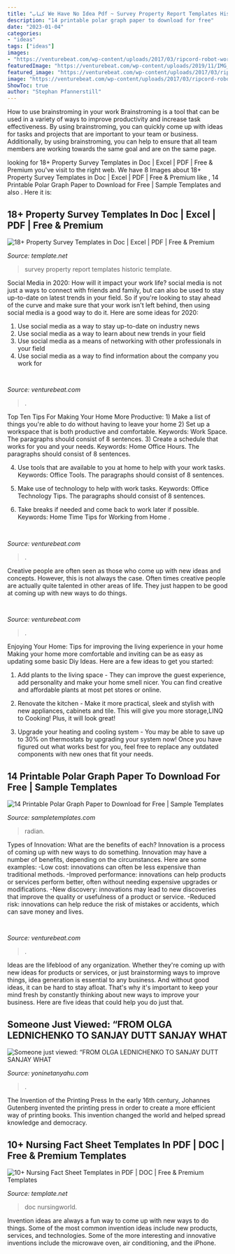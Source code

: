 ```yaml
---
title: "كتاب We Have No Idea Pdf ~ Survey Property Report Templates Historic Template"
description: "14 printable polar graph paper to download for free"
date: "2023-01-04"
categories:
- "ideas"
tags: ["ideas"]
images:
- "https://venturebeat.com/wp-content/uploads/2017/03/ripcord-robot-workcell.jpg?w=609"
featuredImage: "https://venturebeat.com/wp-content/uploads/2019/11/IMG_3185.png?w=185"
featured_image: "https://venturebeat.com/wp-content/uploads/2017/03/ripcord-robot-workcell.jpg?w=609"
image: "https://venturebeat.com/wp-content/uploads/2017/03/ripcord-robot-workcell.jpg?w=609"
ShowToc: true
author: "Stephan Pfannerstill"
---
```



How to use brainstroming in your work
Brainstroming is a tool that can be used in a variety of ways to improve productivity and increase task effectiveness. By using brainstroming, you can quickly come up with ideas for tasks and projects that are important to your team or business. Additionally, by using brainstroming, you can help to ensure that all team members are working towards the same goal and are on the same page.

	

		
looking for 18+ Property Survey Templates in Doc | Excel | PDF | Free &amp; Premium you've visit to the right web. We have 8 Images about 18+ Property Survey Templates in Doc | Excel | PDF | Free &amp; Premium like , 14 Printable Polar Graph Paper to Download for Free | Sample Templates and also . Here it is:
		
    
## 18+ Property Survey Templates In Doc | Excel | PDF | Free &amp; Premium

<img loading=lazy src="https://images.template.net/wp-content/uploads/2019/08/Historic-Property-Survey-Report.jpg" onerror="this.onerror=null;this.src='https://tse2.mm.bing.net/th?id=OIP.EfNhpItCifQpmqnmVj9ynwAAAA&amp;pid=15.1';" alt="18+ Property Survey Templates in Doc | Excel | PDF | Free &amp; Premium">

_Source: template.net_

>survey property report templates historic template. 

	

Social Media in 2020: How will it impact your work life?
social media is not just a ways to connect with friends and family, but can also be used to stay up-to-date on latest trends in your field. So if you're looking to stay ahead of the curve and make sure that your work isn't left behind, then using social media is a good way to do it. Here are some ideas for 2020: 
1. Use social media as a way to stay up-to-date on industry news 
2. Use social media as a way to learn about new trends in your field 
3. Use social media as a means of networking with other professionals in your field 
4. Use social media as a way to find information about the company you work for 

    
## 

<img loading=lazy src="https://venturebeat.com/wp-content/uploads/2018/07/1500-js1024_bellagio4-wlogo.jpg?w=800" onerror="this.onerror=null;this.src='https://tse2.mm.bing.net/th?id=OIP.EYe9BK3Ps3xvjwsdw3zcBwHaEx&amp;pid=15.1';" alt="">

_Source: venturebeat.com_

>. 

	

Top Ten Tips For Making Your Home More Productive: 1) Make a list of things you're able to do without having to leave your home
2) Set up a workspace that is both productive and comfortable. Keywords: Work Space. The paragraphs should consist of 8 sentences.
3) Create a schedule that works for you and your needs. Keywords: Home Office Hours. The paragraphs should consist of 8 sentences.

4) Use tools that are available to you at home to help with your work tasks. Keywords: Office Tools. The paragraphs should consist of 8 sentences.

5) Make use of technology to help with work tasks. Keywords: Office Technology Tips. The paragraphs should consist of 8 sentences.

6) Take breaks if needed and come back to work later if possible. Keywords: Home Time Tips for Working from Home .

    
## 

<img loading=lazy src="https://venturebeat.com/wp-content/uploads/2017/03/ripcord-robot-workcell.jpg?w=609" onerror="this.onerror=null;this.src='https://tse1.mm.bing.net/th?id=OIP.3NLm8IQ_MJpQF2T39EkIdQHaHS&amp;pid=15.1';" alt="">

_Source: venturebeat.com_

>. 

	

Creative people are often seen as those who come up with new ideas and concepts. However, this is not always the case. Often times creative people are actually quite talented in other areas of life. They just happen to be good at coming up with new ways to do things.

    
## 

<img loading=lazy src="https://venturebeat.com/wp-content/uploads/2018/02/iphone_x_plus_digitizer.jpg?w=499" onerror="this.onerror=null;this.src='https://tse3.mm.bing.net/th?id=OIP.R3A-roaQ30_whC-sdJRS2QHaI7&amp;pid=15.1';" alt="">

_Source: venturebeat.com_

>. 

	

Enjoying Your Home: Tips for improving the living experience in your home
Making your home more comfortable and inviting can be as easy as updating some basic Diy Ideas. Here are a few ideas to get you started:
1. Add plants to the living space - They can improve the guest experience, add personality and make your home smell nicer. You can find creative and affordable plants at most pet stores or online.

2. Renovate the kitchen - Make it more practical, sleek and stylish with new appliances, cabinets and tile. This will give you more storage,LINQ to Cooking! Plus, it will look great!

3. Upgrade your heating and cooling system - You may be able to save up to 30% on thermostats by upgrading your system now! Once you have figured out what works best for you, feel free to replace any outdated components with new ones that fit your needs.

    
## 14 Printable Polar Graph Paper To Download For Free | Sample Templates

<img loading=lazy src="https://images.sampletemplates.com/wp-content/uploads/2015/03/polar-Graph3.jpg" onerror="this.onerror=null;this.src='https://tse2.mm.bing.net/th?id=OIP.DcoDPBI7eZbTY47XRpLAUgHaGR&amp;pid=15.1';" alt="14 Printable Polar Graph Paper to Download for Free | Sample Templates">

_Source: sampletemplates.com_

>radian. 

	

Types of Innovation: What are the benefits of each?
Innovation is a process of coming up with new ways to do something. Innovation may have a number of benefits, depending on the circumstances. Here are some examples: 
-Low cost: innovations can often be less expensive than traditional methods.
-Improved performance: innovations can help products or services perform better, often without needing expensive upgrades or modifications.
-New discovery: innovations may lead to new discoveries that improve the quality or usefulness of a product or service.
-Reduced risk: innovations can help reduce the risk of mistakes or accidents, which can save money and lives.

    
## 

<img loading=lazy src="https://venturebeat.com/wp-content/uploads/2019/11/IMG_3185.png?w=185" onerror="this.onerror=null;this.src='https://tse1.mm.bing.net/th?id=OIP.NrKw-jtOWsUMpoZeTMarFAAAAA&amp;pid=15.1';" alt="">

_Source: venturebeat.com_

>. 

	

Ideas are the lifeblood of any organization. Whether they're coming up with new ideas for products or services, or just brainstorming ways to improve things, idea generation is essential to any business. And without good ideas, it can be hard to stay afloat. That's why it's important to keep your mind fresh by constantly thinking about new ways to improve your business. Here are five ideas that could help you do just that.

    
## Someone Just Viewed: “FROM OLGA LEDNICHENKO TO SANJAY DUTT SANJAY WHAT

<img loading=lazy src="http://yoninetanyahu.com/wp-content/uploads/2021/03/324368521-AT-YANDEX-BTWHOTMAN-I-WIL-ADDMEET-U-IS-COOL-BUT-ONLEE-FOR-SMALL-MOMEMST-REGARDS-AJAY2.jpg" onerror="this.onerror=null;this.src='https://tse3.mm.bing.net/th?id=OIP.8GBdPg1Sa3rmY5l0SMuxDwHaEK&amp;pid=15.1';" alt="Someone just viewed: “FROM OLGA LEDNICHENKO TO SANJAY DUTT SANJAY WHAT">

_Source: yoninetanyahu.com_

>. 

	

The Invention of the Printing Press
In the early 16th century, Johannes Gutenberg invented the printing press in order to create a more efficient way of printing books. This invention changed the world and helped spread knowledge and democracy.

    
## 10+ Nursing Fact Sheet Templates In PDF | DOC | Free &amp; Premium Templates

<img loading=lazy src="https://images.template.net/wp-content/uploads/2019/08/Nursing-Fact-Sheet-Template.jpg" onerror="this.onerror=null;this.src='https://tse4.mm.bing.net/th?id=OIP.OCD02O2zOUZDjwcfpkHvzgAAAA&amp;pid=15.1';" alt="10+ Nursing Fact Sheet Templates in PDF | DOC | Free &amp; Premium Templates">

_Source: template.net_

>doc nursingworld. 

	

Invention ideas are always a fun way to come up with new ways to do things. Some of the most common invention ideas include new products, services, and technologies. Some of the more interesting and innovative inventions include the microwave oven, air conditioning, and the iPhone.

